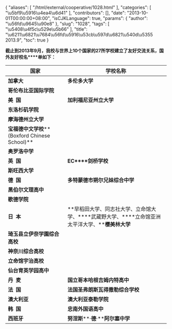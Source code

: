 {
    "aliases": [
        "/html/external/cooperative/1028.html"
    ],
    "categories": [
        "\u5bf9\u5916\u4ea4\u6d41"
    ],
    "contributors": [],
    "date": "2013-10-01T00:00:00+08:00",
    "isCJKLanguage": true,
    "params": {
        "author": "\u56fd\u9645\u90e8"
    },
    "slug": "1028",
    "tags": [
        "\u5408\u4f5c\u529e\u5b66"
    ],
    "title": "\u6211\u6821\u7684\u56fd\u5916\u53cb\u597d\u6821\u540d\u5355 2013.9",
    "toc": true
}

**截止到2013年9月，我校与世界上10个国家的27所学校建立了友好交流关系，国外友好校名****单如下：**





| **国家** | **学校名称** |
| --- | --- |
| **加拿大** | **多伦多大学** |
| **哥伦布比亚国际学院** |
| **美  国** | **加利福尼亚州立大学** |
| **东洛杉矶学院** |
| **摩海德州立大学** |
| **宝福德中文学校****(Boxford Chinese School)** |
| **奥罗洛中学** |
| **英  国** | **EC****剑桥学校** |
| **斯旺西大学** |
| **德  国** | **多特蒙德市朔尔兄妹综合中学** |
| **黑伯尔文理高中** |
| **歌德学院** |
| **日  本** | **早稻田大学、同志社大学、立命馆大学、****武蔵野大学、****立命馆亚洲太平洋大学、****樱美林大学** |
| **琦玉县立伊奈学園综合高校** |
| **神奈川综合高校** |
| **立命馆宇治高校** |
| **仙台育英学园高中** |
| **丹  麦** | **国立哥本哈根吉姆内特高中** |
| **法  国** | **法国圣弗朗斯瓦得撒勒综合学校** |
| **澳大利亚** | **澳大利亚泰勒学院** |
| **韩  国** | **忠南外国语高中** |
| **西班牙** | **努涅斯****·****德****·****阿尔塞中学** |

